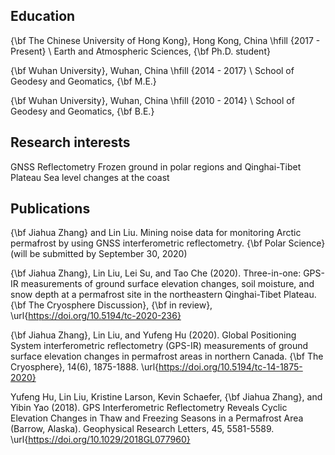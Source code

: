 ## Education

{\bf The Chinese University of Hong Kong}, Hong Kong, China \hfill {2017 - Present} \\ 
Earth and Atmospheric Sciences, {\bf Ph.D. student}

{\bf Wuhan University}, Wuhan, China \hfill {2014 - 2017} \\ 
School of Geodesy and Geomatics, {\bf M.E.}

{\bf Wuhan University}, Wuhan, China \hfill {2010 - 2014} \\ 
School of Geodesy and Geomatics, {\bf B.E.}

## Research interests

GNSS Reflectometry
Frozen ground in polar regions and Qinghai-Tibet Plateau
Sea level changes at the coast

## Publications

{\bf Jiahua Zhang} and Lin Liu. Mining noise data for monitoring Arctic permafrost by using GNSS interferometric reflectometry. {\bf Polar Science} (will be submitted by September 30, 2020)

{\bf Jiahua Zhang}, Lin Liu, Lei Su, and Tao Che (2020). Three-in-one: GPS-IR measurements of ground surface elevation changes, soil moisture, and snow depth at a permafrost site in the northeastern Qinghai-Tibet Plateau. {\bf The Cryosphere Discussion}, {\bf in review}, \url{https://doi.org/10.5194/tc-2020-236}

{\bf Jiahua Zhang}, Lin Liu, and Yufeng Hu (2020). Global Positioning System interferometric reflectometry (GPS-IR) measurements of ground surface elevation changes in permafrost areas in northern Canada. {\bf The Cryosphere}, 14(6), 1875-1888. \url{https://doi.org/10.5194/tc-14-1875-2020}

Yufeng Hu, Lin Liu, Kristine Larson, Kevin Schaefer, {\bf Jiahua Zhang}, and Yibin Yao (2018). GPS Interferometric Reflectometry Reveals Cyclic Elevation Changes in Thaw and Freezing Seasons in a Permafrost Area (Barrow, Alaska). Geophysical Research Letters, 45, 5581-5589. \url{https://doi.org/10.1029/2018GL077960}

